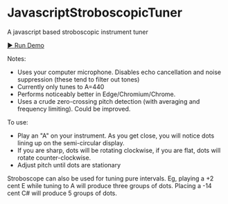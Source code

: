 # JavascriptStroboscopicTuner

A javascript based stroboscopic instrument tuner

[▶️ Run Demo](https://trevorpeacock.github.io/JavascriptStroboscopicTuner/strobe.html)

Notes:
 * Uses your computer microphone. Disables echo cancellation and noise suppression (these tend to filter out tones)
 * Currently only tunes to A=440
 * Performs noticeably better in Edge/Chromium/Chrome.
 * Uses a crude zero-crossing pitch detection (with averaging and frequency limiting). Could be improved.

To use:
 * Play an "A" on your instrument. As you get close, you will notice dots lining up on the semi-circular display.
 * If you are sharp, dots will be rotating clockwise, if you are flat, dots will rotate counter-clockwise.
 * Adjust pitch until dots are stationary

Stroboscope can also be used for tuning pure intervals. Eg, playing a +2 cent E while tuning to A will produce three groups of dots. Placing a -14 cent C# will produce 5 groups of dots.

